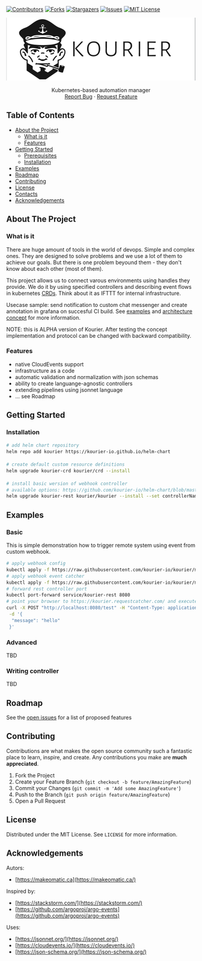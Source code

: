 <!-- PROJECT SHIELDS -->
[![Contributors][contributors-shield]][contributors-url]
[![Forks][forks-shield]][forks-url]
[![Stargazers][stars-shield]][stars-url]
[![Issues][issues-shield]][issues-url]
[![MIT License][license-shield]][license-url]

<!-- in further:
https://shields.io/category/build

 -->

<p align="center">
    <img src="doc/logo.png" alt="Logo">
  <p align="center">
    Kubernetes-based automation manager
    <br />
    <a href="https://github.com/kourier-io/kourier/issues">Report Bug</a>
    ·
    <a href="https://github.com/kourier-io/kourier/issues">Request Feature</a>
  </p>
</p>



<!-- TABLE OF CONTENTS -->
## Table of Contents

* [About the Project](#about-the-project)
  * [What is it](#what-is-it)
  * [Features](#features)
* [Getting Started](#getting-started)
  * [Prerequisites](#prerequisites)
  * [Installation](#installation)
* [Examples](#examples)
* [Roadmap](#roadmap)
* [Contributing](#contributing)
* [License](#license)
* [Contacts](#contacts)
* [Acknowledgements](#acknowledgements)



## About The Project

### What is it
There are huge amount of tools in the world of devops. Simple and complex ones. They are designed to solve problems and we use a lot of them to achieve our goals. But there is one problem beyound them - they don't know about each other (most of them).

This project allows us to connect varous environments using handles they provide. We do it by using specified controllers and describing event flows in kubernetes [CRDs](https://kubernetes.io/docs/concepts/extend-kubernetes/api-extension/custom-resources/). Think about it as IFTTT for internal infrastructure.

Usecase sample: send notification to custom chat messenger and create annotation in grafana on succesful CI build. See [examples](#examples) and [architecture concept](doc/architecture.md) for more information.

NOTE: this is ALPHA version of Kourier. After testing the concept implementation and protocol can be changed with backward compatibility.

### Features
- native CloudEvents support
- infrastructure as a code
- automatic validation and normalization with json schemas
- ability to create languange-agnostic controllers
- extending pipelines using jsonnet language
- ... see Roadmap

## Getting Started

### Installation
 
```sh
# add helm chart repository
helm repo add kourier https://kourier-io.github.io/helm-chart

# create default custom resource definitions
helm upgrade kourier-crd kourier/crd --install

# install basic wersion of webhook controller
# available options: https://github.com/kourier-io/helm-chart/blob/master/kourier/values.yaml
helm upgrade kourier-rest kourier/kourier --install --set controllerName=rest,service.enabled=true,image.repository=kourier/rest-controller
```


## Examples

### Basic
This is simple demonstration how to trigger remote system using event from custom webhook.
```sh
# apply webhook config
kubectl apply -f https://raw.githubusercontent.com/kourier-io/kourier/master/examples/basic/webhook.yml
# apply webhook event catcher
kubectl apply -f https://raw.githubusercontent.com/kourier-io/kourier/master/examples/basic/request.yml
# forward rest controller port
kubectl port-forward service/kourier-rest 8080
# point your browser to https://kourier.requestcatcher.com/ and execute:
curl -X POST "http://localhost:8080/test" -H "Content-Type: application/json" \
 -d '{
  "message": "hello"
 }'
```

### Advanced
TBD

### Writing controller
TBD

## Roadmap

See the [open issues](https://github.com/kourier-io/kourier/labels/enhancement) for a list of proposed features


## Contributing

Contributions are what makes the open source community such a fantastic place to learn, inspire, and create. Any contributions you make are **much appreciated**.

1. Fork the Project
2. Create your Feature Branch (`git checkout -b feature/AmazingFeature`)
3. Commit your Changes (`git commit -m 'Add some AmazingFeature'`)
4. Push to the Branch (`git push origin feature/AmazingFeature`)
5. Open a Pull Request



## License

Distributed under the MIT License. See `LICENSE` for more information.


## Acknowledgements
Autors:
* [https://makeomatic.ca](https://makeomatic.ca/)

Inspired by:
* [https://stackstorm.com/](https://stackstorm.com/)
* [https://github.com/argoproj/argo-events](https://github.com/argoproj/argo-events)

Uses:
* [https://jsonnet.org/](https://jsonnet.org/)
* [https://cloudevents.io/](https://cloudevents.io/)
* [https://json-schema.org/](https://json-schema.org/)


[contributors-shield]: https://img.shields.io/github/contributors/kourier-io/kourier.svg?style=flat-square
[contributors-url]: https://github.com/kourier-io/kourier/graphs/contributors
[forks-shield]: https://img.shields.io/github/forks/kourier-io/kourier.svg?style=flat-square
[forks-url]: https://github.com/kourier-io/kourier/network/members
[stars-shield]: https://img.shields.io/github/stars/kourier-io/kourier.svg?style=flat-square
[stars-url]: https://github.com/kourier-io/kourier/stargazers
[issues-shield]: https://img.shields.io/github/issues/kourier-io/kourier.svg?style=flat-square
[issues-url]: https://github.com/kourier-io/kourier/issues
[license-shield]: https://img.shields.io/github/license/kourier-io/kourier.svg?style=flat-square
[license-url]: https://github.com/kourier-io/kourier/blob/master/LICENSE

